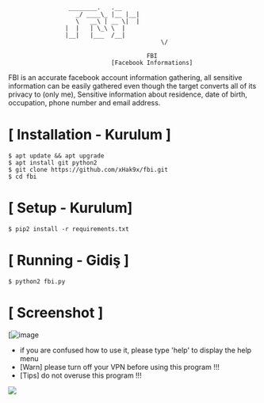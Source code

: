 ```
				 ________.   .__ 
			       _/ ____\_ |__ |__|
			       \   __\ | __ \|  |
				|  |   | \_\ \  |
				|__|   |___  /__|
                                           \/    
                                       
                                       FBI
                             [Facebook Informations]
```
FBI is an accurate facebook account information gathering, all sensitive information can be easily gathered even though the target converts all of its privacy to (only me), Sensitive information about residence, date of birth, occupation, phone number and email address.



# [ Installation  - Kurulum ]
```
$ apt update && apt upgrade
$ apt install git python2
$ git clone https://github.com/xHak9x/fbi.git
$ cd fbi
```

# [ Setup - Kurulum]
```
$ pip2 install -r requirements.txt
```
# [ Running - Gidiş ]
```
$ python2 fbi.py
```
# [ Screenshot ]
[![image](https://i.hizliresim.com/P1E3Xb.jpg)

* if you are confused how to use it, please type 'help' to display the help menu
* [Warn] please turn off your VPN before using this program !!!
* [Tips] do not overuse this program !!!

 ![](https://i.hizliresim.com/ZXN0jA.jpg)


